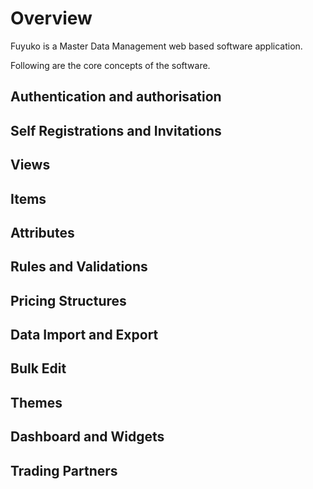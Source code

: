 # Overview

Fuyuko is a Master Data Management web based software application. 

Following are the core concepts of the software.

## Authentication and authorisation

## Self Registrations and Invitations

## Views

## Items

## Attributes

## Rules and Validations

## Pricing Structures

## Data Import and Export

## Bulk Edit

## Themes

## Dashboard and Widgets

## Trading Partners





